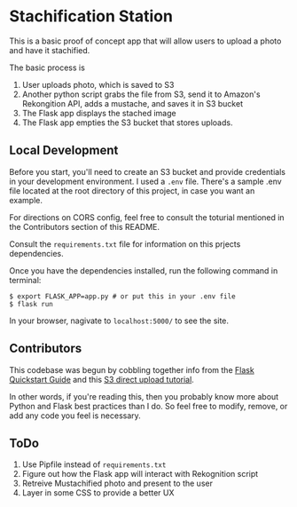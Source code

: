 # Stachification Station

This is a basic proof of concept app that will allow users to upload a photo and have it stachified.

The basic process is
1. User uploads photo, which is saved to S3
2. Another python script grabs the file from S3, send it to Amazon's Rekongition API, adds a mustache, and saves it in S3 bucket
3. The Flask app displays the stached image
4. The Flask app empties the S3 bucket that stores uploads.

## Local Development

Before you start, you'll need to create an S3 bucket and provide credentials in your development environment.
I used a `.env` file. There's a sample .env file located at the root directory of this project, in case you
want an example.

For directions on CORS config, feel free to consult the toturial mentioned in the
Contributors section of this README.

Consult the `requirements.txt` file for information on this prjects dependencies.

Once you have the dependencies installed, run the following command in terminal:

```
$ export FLASK_APP=app.py # or put this in your .env file
$ flask run
```

In your browser, nagivate to `localhost:5000/` to see the site.


## Contributors

This codebase was begun by cobbling together info from the [Flask Quickstart Guide](http://flask.pocoo.org/docs/0.12/quickstart/)
and this [S3 direct upload tutorial](https://devcenter.heroku.com/articles/s3-upload-python).

In other words, if you're reading this, then you probably know more about Python and Flask best practices than I do.
So feel free to modify, remove, or add any code you feel is necessary.

## ToDo
1. Use Pipfile instead of `requirements.txt`
2. Figure out how the Flask app will interact with Rekognition script
3. Retreive Mustachified photo and present to the user
3. Layer in some CSS to provide a better UX

